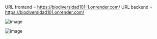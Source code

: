URL frontend = https://biodiversidad101-1.onrender.com/
URL backend = https://biodiversidad101.onrender.com/

![image](https://github.com/user-attachments/assets/1cd9286d-bb95-4c61-92e8-c87c43148873)

![image](https://github.com/user-attachments/assets/80ed1ffc-7869-4192-80a6-0b43c2dc4302)
